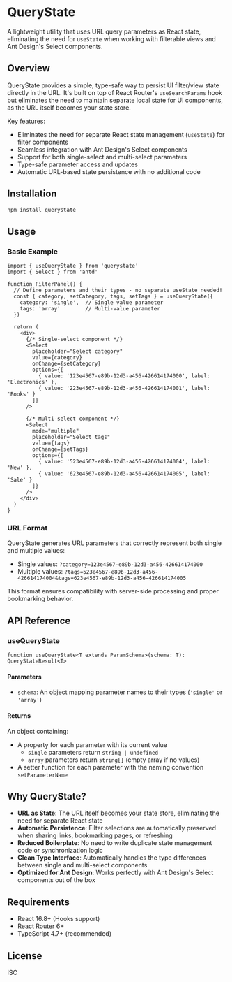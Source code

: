 # QueryState

A lightweight utility that uses URL query parameters as React state, eliminating the need for `useState` when working with filterable views and Ant Design's Select components.

## Overview

QueryState provides a simple, type-safe way to persist UI filter/view state directly in the URL. It's built on top of React Router's `useSearchParams` hook but eliminates the need to maintain separate local state for UI components, as the URL itself becomes your state store.

Key features:
- Eliminates the need for separate React state management (`useState`) for filter components
- Seamless integration with Ant Design's Select components
- Support for both single-select and multi-select parameters
- Type-safe parameter access and updates
- Automatic URL-based state persistence with no additional code

## Installation

```bash
npm install querystate
```

## Usage

### Basic Example

```tsx
import { useQueryState } from 'querystate'
import { Select } from 'antd'

function FilterPanel() {
  // Define parameters and their types - no separate useState needed!
  const { category, setCategory, tags, setTags } = useQueryState({
    category: 'single',  // Single value parameter
    tags: 'array'        // Multi-value parameter
  })

  return (
    <div>
      {/* Single-select component */}
      <Select 
        placeholder="Select category"
        value={category}
        onChange={setCategory}
        options={[
          { value: '123e4567-e89b-12d3-a456-426614174000', label: 'Electronics' },
          { value: '223e4567-e89b-12d3-a456-426614174001', label: 'Books' }
        ]}
      />

      {/* Multi-select component */}
      <Select
        mode="multiple"
        placeholder="Select tags"
        value={tags}
        onChange={setTags}
        options={[
          { value: '523e4567-e89b-12d3-a456-426614174004', label: 'New' },
          { value: '623e4567-e89b-12d3-a456-426614174005', label: 'Sale' }
        ]}
      />
    </div>
  )
}
```

### URL Format

QueryState generates URL parameters that correctly represent both single and multiple values:

- Single values: `?category=123e4567-e89b-12d3-a456-426614174000`
- Multiple values: `?tags=523e4567-e89b-12d3-a456-426614174004&tags=623e4567-e89b-12d3-a456-426614174005`

This format ensures compatibility with server-side processing and proper bookmarking behavior.

## API Reference

### useQueryState

```tsx
function useQueryState<T extends ParamSchema>(schema: T): QueryStateResult<T>
```

#### Parameters

- `schema`: An object mapping parameter names to their types (`'single'` or `'array'`)

#### Returns

An object containing:
- A property for each parameter with its current value
    - `single` parameters return `string | undefined`
    - `array` parameters return `string[]` (empty array if no values)
- A setter function for each parameter with the naming convention `setParameterName`

## Why QueryState?

- **URL as State**: The URL itself becomes your state store, eliminating the need for separate React state
- **Automatic Persistence**: Filter selections are automatically preserved when sharing links, bookmarking pages, or refreshing
- **Reduced Boilerplate**: No need to write duplicate state management code or synchronization logic
- **Clean Type Interface**: Automatically handles the type differences between single and multi-select components
- **Optimized for Ant Design**: Works perfectly with Ant Design's Select components out of the box

## Requirements

- React 16.8+ (Hooks support)
- React Router 6+
- TypeScript 4.7+ (recommended)

## License

ISC
